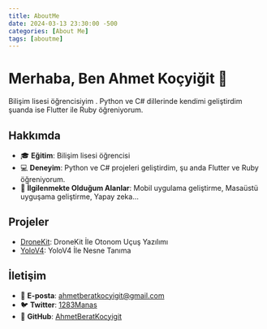 ```yaml
---
title: AboutMe
date: 2024-03-13 23:30:00 -500
categories: [About Me]
tags: [aboutme]
---
```


# Merhaba, Ben Ahmet Koçyiğit 👋

Bilişim lisesi öğrencisiyim . Python ve C# dillerinde kendimi geliştirdim şuanda ise Flutter ile Ruby öğreniyorum.

## Hakkımda
- 🎓 **Eğitim**: Bilişim lisesi öğrencisi
- 💻 **Deneyim**: Python ve C# projeleri geliştirdim, şu anda Flutter ve Ruby öğreniyorum.
- 🌱 **İlgilenmekte Olduğum Alanlar**: Mobil uygulama geliştirme, Masaüstü uyguşama geliştirme, Yapay zeka...

## Projeler
- [DroneKit](https://github.com/AhmetBeratKocyigit/DroneKit): DroneKit İle Otonom Uçuş Yazılımı
- [YoloV4](https://github.com/AhmetBeratKocyigit/YoloV4-Nesne-Tanima): YoloV4 İle Nesne Tanıma

## İletişim
- 📧 **E-posta**: ahmetberatkocyigit@gmail.com
- 🐦 **Twitter**: [1283Manas](https://github.com/AhmetBeratKocyigit/YoloV4-Nesne-Tanima)
- 📂 **GitHub**:  [AhmetBeratKocyigit](https://github.com/AhmetBeratKocyigit)
